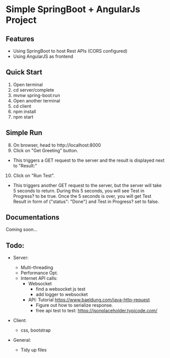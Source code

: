 # Simple SpringBoot + AngularJs Project

## Features
 - Using SpringBoot to host Rest APIs (CORS configured)
 - Using AngularJS as frontend

## Quick Start
1. Open terminal
2. cd server/complete
3. mvnw spring-boot:run
4. Open another terminal
5. cd client
6. npm install
7. npm start

## Simple Run
8. On browser, head to http://localhost:8000
9. Click on "Get Greeting" button. 
 - This triggers a GET request to the server and the result is displayed next to "Result:"

10. Click on "Run Test".
 - This triggers another GET request to the server, but the server will take 5 seconds to return. During this 5 seconds, you will see Test in Progress? to be true. Once the 5 seconds is over, you will get Test Result in form of {"status": "Done"} and Test in Progress? set to false.

## Documentations

Coming soon...

## Todo:
 - Server:
     - Multi-threading
     - Performance Opt.
     - Internet API calls:
        - Websocket
             - find a websocket js test
             - add logger to websocket
        - API: Tutorial https://www.baeldung.com/java-http-request
             - Figure out how to serialize response.
		     - free api test to test: https://jsonplaceholder.typicode.com/

 - Client:
     - css, bootstrap

 - General:
     - Tidy up files
